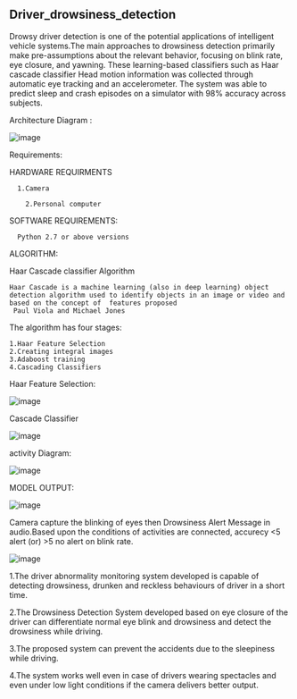 ## Driver_drowsiness_detection
Drowsy driver detection is one of the potential applications of intelligent vehicle systems.The main approaches to drowsiness detection primarily make pre-assumptions about the relevant behavior, 
focusing on blink rate, eye closure, and yawning. These  learning-based classifiers such as Haar cascade classifier Head motion information was collected through automatic eye tracking and an accelerometer.
The system was able to predict sleep and crash episodes on a simulator with 98% accuracy across subjects.

Architecture Diagram :

![image ](https://github.com/dileepsahoo/driver_drowsiness_detection/assets/140527606/3a6f1e03-dba0-4e59-adfa-6f20b9943733)

Requirements:

  HARDWARE REQUIRMENTS

      1.Camera

	    2.Personal computer

  SOFTWARE REQUIREMENTS:

	  Python 2.7 or above versions
   
ALGORITHM:

  Haar Cascade classifier Algorithm
    
    Haar Cascade is a machine learning (also in deep learning) object detection algorithm used to identify objects in an image or video and based on the concept of ​​ features proposed
     Paul Viola and Michael Jones
     
  The algorithm has four stages:
        
    1.Haar Feature Selection
    2.Creating integral images
    3.Adaboost training
    4.Cascading Classifiers

Haar Feature Selection:

![image](https://github.com/dileepsahoo/driver_drowsiness_detection/assets/140527606/13bf80fd-40aa-4f93-a59e-99b28135a0f3)

Cascade Classifier 
   
![image](https://github.com/dileepsahoo/driver_drowsiness_detection/assets/140527606/df47c082-15d4-40ed-b60c-ec0c2225f44a)

activity Diagram:

![image](https://github.com/dileepsahoo/driver_drowsiness_detection/assets/140527606/4442a049-19f9-4f56-8822-74b6dbef91c2)

MODEL OUTPUT:

  ![image](https://github.com/dileepsahoo/driver_drowsiness_detection/assets/140527606/d6126bdf-5505-46f6-b3d7-b2062d577fcd)

Camera capture the blinking of eyes  then  Drowsiness Alert Message in audio.Based upon the conditions of activities are connected,
accurecy <5 alert (or) >5 no alert  on blink rate.

  ![image](https://github.com/dileepsahoo/driver_drowsiness_detection/assets/140527606/115c7d21-e07c-4577-984b-ea873650f6fa)

1.The driver abnormality monitoring system developed is capable of detecting drowsiness, drunken and reckless behaviours of driver in a short time. 

2.The Drowsiness Detection System developed based on eye closure of the driver can differentiate normal eye blink and drowsiness and detect the drowsiness
while driving.

3.The proposed system can prevent the accidents due to the sleepiness while driving. 

4.The system works well even in case of drivers wearing spectacles and even under low light conditions if the camera delivers better output.



